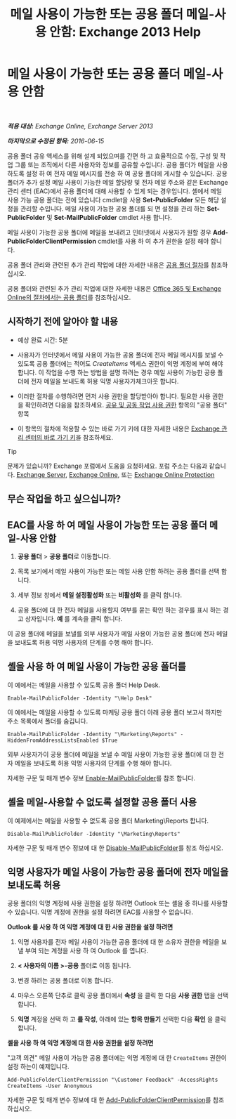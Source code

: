 ﻿---
title: '메일 사용이 가능한 또는 공용 폴더 메일-사용 안함: Exchange 2013 Help'
TOCTitle: 메일 사용이 가능한 또는 공용 폴더 메일-사용 안함
ms:assetid: 3d69f76d-ff3c-46c1-b962-6a1baa425d8a
ms:mtpsurl: https://technet.microsoft.com/ko-kr/library/Aa997560(v=EXCHG.150)
ms:contentKeyID: 50482907
ms.date: 05/22/2018
mtps_version: v=EXCHG.150
ms.translationtype: MT
---

# 메일 사용이 가능한 또는 공용 폴더 메일-사용 안함

 

_**적용 대상:** Exchange Online, Exchange Server 2013_

_**마지막으로 수정된 항목:** 2016-06-15_

공용 폴더 공유 액세스를 위해 설계 되었으며를 간편 하 고 효율적으로 수집, 구성 및 작업 그룹 또는 조직에서 다른 사용자와 정보를 공유할 수입니다. 공용 폴더가 메일을 사용 하도록 설정 하 여 전자 메일 메시지를 전송 하 여 공용 폴더에 게시할 수 있습니다. 공용 폴더가 추가 설정 메일 사용이 가능한 메일 할당량 및 전자 메일 주소와 같은 Exchange 관리 센터 (EAC)에서 공용 폴더에 대해 사용할 수 있게 되는 경우입니다. 셸에서 메일 사용 가능 공용 폴더는 전에 있습니다 cmdlet을 사용 **Set-PublicFolder** 모든 해당 설정을 관리할 수입니다. 메일 사용이 가능한 공용 폴더를 되 면 설정을 관리 하는 **Set-PublicFolder** 및 **Set-MailPublicFolder** cmdlet 사용 합니다.

메일 사용이 가능한 공용 폴더에 메일을 보내려고 인터넷에서 사용자가 원할 경우 **Add-PublicFolderClientPermission** cmdlet를 사용 하 여 추가 권한을 설정 해야 합니다.

공용 폴더 관리와 관련된 추가 관리 작업에 대한 자세한 내용은 [공용 폴더 절차](public-folder-procedures-exchange-2013-help.md)를 참조하십시오.

공용 폴더와 관련된 추가 관리 작업에 대한 자세한 내용은 [Office 365 및 Exchange Online의 절차에서는 공용 폴더](https://technet.microsoft.com/ko-kr/library/jj966272\(v=exchg.150\))를 참조하십시오.

## 시작하기 전에 알아야 할 내용

  - 예상 완료 시간: 5분

  - 사용자가 인터넷에서 메일 사용이 가능한 공용 폴더에 전자 메일 메시지를 보낼 수 있도록 공용 폴더에는 적어도 *CreateItems* 액세스 권한이 익명 계정에 부여 해야 합니다. 이 작업을 수행 하는 방법을 설명 하려는 경우 메일 사용이 가능한 공용 폴더에 전자 메일을 보내도록 허용 익명 사용자가체크아웃 합니다.

  - 이러한 절차를 수행하려면 먼저 사용 권한을 할당받아야 합니다. 필요한 사용 권한을 확인하려면 다음을 참조하세요. [공유 및 공동 작업 사용 권한](sharing-and-collaboration-permissions-exchange-2013-help.md) 항목의 "공용 폴더" 항목

  - 이 항목의 절차에 적용할 수 있는 바로 가기 키에 대한 자세한 내용은 [Exchange 관리 센터의 바로 가기 키](keyboard-shortcuts-in-the-exchange-admin-center-exchange-online-protection-help.md)을 참조하세요.


> [!TIP]
> 문제가 있습니까? Exchange 포럼에서 도움을 요청하세요. 포럼 주소는 다음과 같습니다. <A href="https://go.microsoft.com/fwlink/p/?linkid=60612">Exchange Server</A>, <A href="https://go.microsoft.com/fwlink/p/?linkid=267542">Exchange Online</A>, 또는 <A href="https://go.microsoft.com/fwlink/p/?linkid=285351">Exchange Online Protection</A>



## 무슨 작업을 하고 싶으십니까?

## EAC를 사용 하 여 메일 사용이 가능한 또는 공용 폴더 메일-사용 안함

1.  **공용 폴더** \> **공용 폴더**로 이동합니다.

2.  목록 보기에서 메일 사용이 가능한 또는 메일 사용 안함 하려는 공용 폴더를 선택 합니다.

3.  세부 정보 창에서 **메일 설정활성화** 또는 **비활성화** 를 클릭 합니다.

4.  공용 폴더에 대 한 전자 메일을 사용할지 여부를 묻는 확인 하는 경우를 표시 하는 경고 상자입니다. **예** 를 계속을 클릭 합니다.

이 공용 폴더에 메일을 보낼를 외부 사용자가 메일 사용이 가능한 공용 폴더에 전자 메일을 보내도록 허용 익명 사용자의 단계를 수행 해야 합니다.

## 셸을 사용 하 여 메일 사용이 가능한 공용 폴더를

이 예에서는 메일을 사용할 수 있도록 공용 폴더 Help Desk.

    Enable-MailPublicFolder -Identity "\Help Desk"

이 예에서는 메일을 사용할 수 있도록 마케팅 공용 폴더 아래 공용 폴더 보고서 하지만 주소 목록에서 폴더를 숨깁니다.

    Enable-MailPublicFolder -Identity "\Marketing\Reports" -HiddenFromAddressListsEnabled $True

외부 사용자가이 공용 폴더에 메일을 보낼 수 메일 사용이 가능한 공용 폴더에 대 한 전자 메일을 보내도록 허용 익명 사용자의 단계를 수행 해야 합니다.

자세한 구문 및 매개 변수 정보 [Enable-MailPublicFolder](https://technet.microsoft.com/ko-kr/library/aa998824\(v=exchg.150\))를 참조 합니다.

## 셸을 메일-사용할 수 없도록 설정할 공용 폴더 사용

이 예제에서는 메일을 사용할 수 없도록 공용 폴더 Marketing\\Reports 합니다.

    Disable-MailPublicFolder -Identity "\Marketing\Reports"

자세한 구문 및 매개 변수 정보에 대 한 [Disable-MailPublicFolder](https://technet.microsoft.com/ko-kr/library/bb123781\(v=exchg.150\))를 참조 하십시오.

## 익명 사용자가 메일 사용이 가능한 공용 폴더에 전자 메일을 보내도록 허용

공용 폴더의 익명 계정에 사용 권한을 설정 하려면 Outlook 또는 셸을 중 하나를 사용할 수 있습니다. 익명 계정에 권한을 설정 하려면 EAC를 사용할 수 없습니다.

**Outlook 를 사용 하 여 익명 계정에 대 한 사용 권한을 설정 하려면**

1.  익명 사용자를 전자 메일 사용이 가능한 공용 폴더에 대 한 소유자 권한을 메일을 보낼 부여 되는 계정을 사용 하 여 Outlook 를 엽니다.

2.  **\< 사용자의 이름 \>-공용** 폴더로 이동 됩니다.

3.  변경 하려는 공용 폴더로 이동 합니다.

4.  마우스 오른쪽 단추로 클릭 공용 폴더에서 **속성** 을 클릭 한 다음 **사용 권한** 탭을 선택 합니다.

5.  **익명** 계정을 선택 하 고 **를 작성**, 아래에 있는 **항목 만들기** 선택한 다음 **확인** 을 클릭 합니다.

**셸을 사용 하 여 익명 계정에 대 한 사용 권한을 설정 하려면**

"고객 의견" 메일 사용이 가능한 공용 폴더에는 익명 계정에 대 한 `CreateItems` 권한이 설정 하는이 예제입니다.

    Add-PublicFolderClientPermission "\Customer Feedback" -AccessRights CreateItems -User Anonymous

자세한 구문 및 매개 변수 정보에 대 한 [Add-PublicFolderClientPermission](https://technet.microsoft.com/ko-kr/library/bb124743\(v=exchg.150\))를 참조 하십시오.

